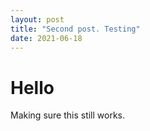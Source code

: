 ```yaml
---
layout: post
title: "Second post. Testing"
date: 2021-06-18
---
```

# Hello
Making sure this still works.
